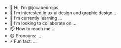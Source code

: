 - 👋 Hi, I’m @jocabedrojas
- 👀 I’m interested in  ux ui design and graphic design...
- 🌱 I’m currently learning ...
- 💞️ I’m looking to collaborate on ...
- 📫 How to reach me ...
- 😄 Pronouns: ...
- ⚡ Fun fact: ...

<!---
jocabedrojas/jocabedrojas is a ✨ special ✨ repository because its `README.md` (this file) appears on your GitHub profile.
You can click the Preview link to take a look at your changes.
--->
